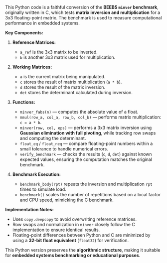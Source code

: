 

This Python code is a faithful conversion of the **BEEBS `minver` benchmark**, originally written in C, which tests **matrix inversion and multiplication** for a 3x3 floating-point matrix. The benchmark is used to measure computational performance in embedded systems.

**Key Components:**

1. **Reference Matrices:**

   * `a_ref` is the 3x3 matrix to be inverted.
   * `b` is another 3x3 matrix used for multiplication.

2. **Working Matrices:**

   * `a` is the current matrix being manipulated.
   * `c` stores the result of matrix multiplication (`a * b`).
   * `d` stores the result of the matrix inversion.
   * `det` stores the determinant calculated during inversion.

3. **Functions:**

   * `minver_fabs(n)` — computes the absolute value of a float.
   * `mmul(row_a, col_a, row_b, col_b)` — performs matrix multiplication: `c = a * b`.
   * `minver(row, col, eps)` — performs a 3x3 matrix inversion using **Gaussian elimination with full pivoting**, while tracking row swaps and computing the determinant.
   * `float_eq` / `float_neq` — compare floating-point numbers within a small tolerance to handle numerical errors.
   * `verify_benchmark` — checks the results (`c`, `d`, `det`) against known expected values, ensuring the computation matches the original benchmark.

4. **Benchmark Execution:**

   * `benchmark_body(rpt)` repeats the inversion and multiplication `rpt` times to simulate load.
   * `benchmark()` scales the number of repetitions based on a local factor and CPU speed, mimicking the C benchmark.

**Implementation Notes:**

* Uses `copy.deepcopy` to avoid overwriting reference matrices.
* Row swaps and normalization in `minver` closely follow the C implementation to ensure identical results.
* Floating-point differences between Python and C are minimized by using a **32-bit float equivalent** (`float32`) for verification.

This Python version preserves the **algorithmic structure**, making it suitable for **embedded systems benchmarking or educational purposes**.



